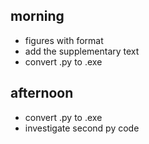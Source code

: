 
## morning
- figures with format
- add the supplementary text
- convert .py to .exe

## afternoon
- convert .py to .exe 
- investigate second py code















